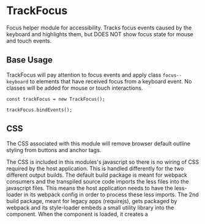 # TrackFocus

Focus helper module for accessibility. Tracks focus events caused by the keyboard and highlights them, but DOES NOT show focus state for mouse and touch events.

## Base Usage
TrackFocus will pay attention to focus events and apply class `focus--keyboard` to elements that have received focus from a keyboard event. No classes will be added for mouse or touch interactions.
```html-only
const trackFocus = new TrackFocus();

trackFocus.bindEvents();
```

## CSS
The CSS associated with this module will remove browser default outline styling from buttons and anchor tags.

The CSS is included in this modules's javascript so there is no wiring of CSS required by the host application. This is handled differently for the two different output builds. The default build package is meant for webpack consumers and the transpiled source code imports the less files into the javascript files. This means the host application needs to have the less-loader in its webpack config in order to process these less imports. The 2nd build package, meant for legacy apps (requirejs), gets packaged by webpack and its style-loader embeds a small utility library into the component. When the component is loaded, it creates a <style/> tag in the head of the html document of your page, containing all the CSS for the component.

This component is brand-agnostic, meaning there is only one common stylesheet with no variation by brand. This fact is what allows us to bake the CSS into the Javascript.

## API
| Method | Description |
|----------------- |:------------------------------------------------------------------------------------------------------:|
| `trackFocus.bindEvents()`   | Adds event listeners to determine if a focus event is being caused by keyboard interaction. |
| `trackFocus.unbindEvents()` | This will remove event listeners for `keydown`, `mousedown`, `focusin`, `focusout`.         |
